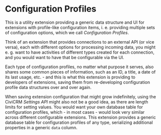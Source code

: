 # Configuration Profiles

This is a utility extension providing a generic data structure and UI for
extensions with profile-like configuration items, i. e. providing multiple sets
of configuration options, which we call *Configuration Profiles*.

Think of an extension that provides connections to an external API (or vice
versa), each with different options for processing incoming data, you might
e.&nbsp;g. want to have activities of different types created for each
connection, and you would want to have that be configurable via the UI.

Each type of configuration profiles, no matter what purpose it serves, also
shares some common pieces of information, such as an ID, a title, a date of its
last usage, etc. - and this is what this extension is providing to developers of
extensions, saving them from re-developing configuration profile data structures
over and over again.

When saving extension configuration that might grow indefinitely, using the
CiviCRM *Settings API* might also not be a good idea, as there are length limits
for setting values. You would want your own database table for configuration
profiles, which - in most cases - would look very similar across different
configurable extensions. This extension provides a generic database table for
configuration profiles of any type, serializing additional properties in a
generic `data` column.
